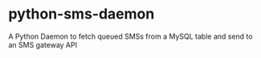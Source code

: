 # python-sms-daemon
A Python Daemon to fetch queued SMSs from a MySQL table and send to an SMS gateway API
